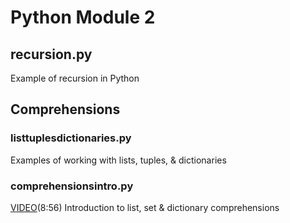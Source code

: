 # Python Module 2

## recursion.py

Example of recursion in Python

## Comprehensions

### listtuplesdictionaries.py

Examples of working with lists, tuples, & dictionaries

### comprehensionsintro.py

[VIDEO](https://youtu.be/p-U-iPKaVFo)(8:56) Introduction to list, set & dictionary comprehensions
